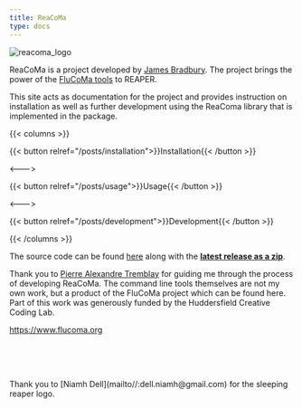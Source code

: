 ```yaml
---
title: ReaCoMa
type: docs
---
```


<img src="/img/logo_compressed.jpg" alt="reacoma_logo" class="center-image">

ReaCoMa is a project developed by [James Bradbury](https://jamesbradbury.xyz). The project brings the power of the [FluCoMa tools](https://www.flucoma.org) to REAPER. 

This site acts as documentation for the project and provides instruction on installation as well as further development using the ReaComa library that is implemented in the package.


{{< columns >}}

{{< button relref="/posts/installation">}}Installation{{< /button >}}

<--->

{{< button relref="/posts/usage">}}Usage{{< /button >}}

<--->

{{< button relref="/posts/development">}}Development{{< /button >}}

{{< /columns >}}

The source code can be found [here](https://github.com/jamesb93/reacoma) along with the [**latest release as a zip**](https://github.com/jamesb93/ReaCoMa/archive/master.zip).

Thank you to [Pierre Alexandre Tremblay](https://www.pierrealexandretremblay.com) for guiding me through the process of developing ReaCoMa. The command line tools themselves are not my own work, but a product of the FluCoMa project which can be found here. Part of this work was generously funded by the Huddersfield Creative Coding Lab.

https://www.flucoma.org


<br><br><br>

<p class="thanks">Thank you to [Niamh Dell](mailto//:dell.niamh@gmail.com) for the sleeping reaper logo.</p>
